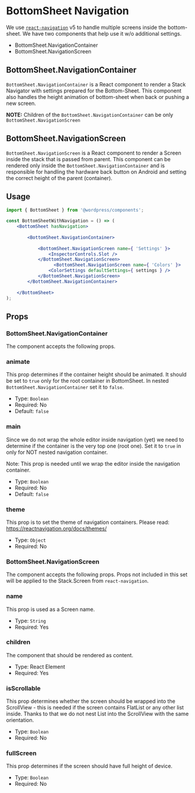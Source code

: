 # BottomSheet Navigation

We use [`react-navigation`](https://reactnavigation.org/) v5 to handle multiple screens inside the bottom-sheet. We have two components that help use it w/o additional settings.

-   BottomSheet.NavigationContainer
-   BottomSheet.NavigationScreen

## BottomSheet.NavigationContainer

`BottomSheet.NavigationContainer` is a React component to render a Stack Navigator with settings prepared for the Bottom-Sheet. This component also handles the height animation of bottom-sheet when back or pushing a new screen.

**NOTE:** Children of the `BottomSheet.NavigationContainer` can be only `BottomSheet.NavigationScreen`

## BottomSheet.NavigationScreen

`BottomSheet.NavigationScreen` is a React component to render a Screen inside the stack that is passed from parent. This component can be rendered only inside the `BottomSheet.NavigationContainer` and is responsible for handling the hardware back button on Android and setting the correct height of the parent (container).

## Usage

```jsx
import { BottomSheet } from '@wordpress/components';

const BottomSheetWithNavigation = () => (
	<BottomSheet hasNavigation>
		   
		<BottomSheet.NavigationContainer>
			     
			<BottomSheet.NavigationScreen name={ 'Settings' }>
				<InspectorControls.Slot />
			</BottomSheet.NavigationScreen>
			      <BottomSheet.NavigationScreen name={ 'Colors' }>
				<ColorSettings defaultSettings={ settings } />    
			</BottomSheet.NavigationScreen>   
		</BottomSheet.NavigationContainer>
		 
	</BottomSheet>
);
```

## Props

### BottomSheet.NavigationContainer

The component accepts the following props.

### animate

This prop determines if the container height should be animated. It should be set to `true` only for the root container in BottomSheet. In nested `BottomSheet.NavigationContainer` set it to `false`.

-   Type: `Boolean`
-   Required: No
-   Default: `false`

### main

Since we do not wrap the whole editor inside navigation (yet) we need to determine if the container is the very top one (root one). Set it to `true` in only for NOT nested navigation container.

Note: This prop is needed until we wrap the editor inside the navigation container.

-   Type: `Boolean`
-   Required: No
-   Default: `false`

### theme

This prop is to set the theme of navigation containers. Please read: https://reactnavigation.org/docs/themes/

-   Type: `Object`
-   Required: No

### BottomSheet.NavigationScreen

The component accepts the following props. Props not included in this set will be applied to the Stack.Screen from `react-navigation`.

### name

This prop is used as a Screen name.

-   Type: `String`
-   Required: Yes

### children

The component that should be rendered as content.

-   Type: React Element
-   Required: Yes

### isScrollable

This prop determines whether the screen should be wrapped into the ScrollView - this is needed if the screen contains FlatList or any other list inside. Thanks to that we do not nest List into the ScrollView with the same orientation.

-   Type: `Boolean`
-   Required: No

### fullScreen

This prop determines if the screen should have full height of device.

-   Type: `Boolean`
-   Required: No
